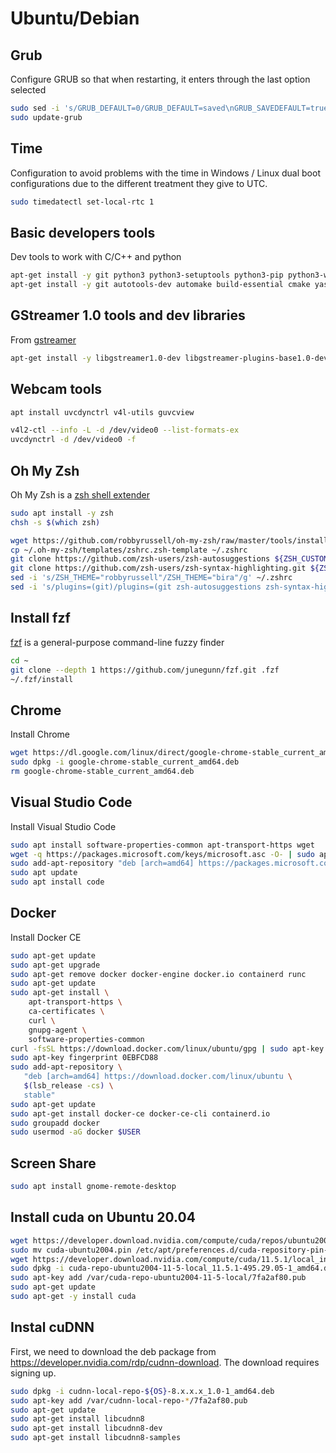 # Ubuntu/Debian

## Grub

Configure GRUB so that when restarting, it enters through the last option selected

``` bash
sudo sed -i 's/GRUB_DEFAULT=0/GRUB_DEFAULT=saved\nGRUB_SAVEDEFAULT=true/g' /etc/default/grub
sudo update-grub
```

## Time

Configuration to avoid problems with the time in Windows / Linux dual boot configurations due to the different treatment they give to UTC.

``` bash
sudo timedatectl set-local-rtc 1
```

## Basic developers tools

Dev tools to work with C/C++ and python

``` bash
apt-get install -y git python3 python3-setuptools python3-pip python3-wheel
apt-get install -y git autotools-dev automake build-essential cmake yasm tmate tig
```

## GStreamer 1.0 tools and dev libraries

From [gstreamer](https://gstreamer.freedesktop.org/documentation/installing/on-linux.html?gi-language=c)

``` bash
apt-get install -y libgstreamer1.0-dev libgstreamer-plugins-base1.0-dev libgstreamer-plugins-bad1.0-dev gstreamer1.0-plugins-base gstreamer1.0-plugins-good gstreamer1.0-plugins-bad gstreamer1.0-plugins-ugly gstreamer1.0-libav gstreamer1.0-doc gstreamer1.0-tools gstreamer1.0-x gstreamer1.0-alsa gstreamer1.0-gl gstreamer1.0-gtk3 gstreamer1.0-qt5 gstreamer1.0-pulseaudio
```

## Webcam tools

``` bash
apt install uvcdynctrl v4l-utils guvcview

v4l2-ctl --info -L -d /dev/video0 --list-formats-ex
uvcdynctrl -d /dev/video0 -f
```

## Oh My Zsh

Oh My Zsh is a [zsh shell extender](https://ohmyz.sh/)

``` bash
sudo apt install -y zsh
chsh -s $(which zsh)

wget https://github.com/robbyrussell/oh-my-zsh/raw/master/tools/install.sh -O - | zsh
cp ~/.oh-my-zsh/templates/zshrc.zsh-template ~/.zshrc
git clone https://github.com/zsh-users/zsh-autosuggestions ${ZSH_CUSTOM:-~/.oh-my-zsh/custom}/plugins/zsh-autosuggestions
git clone https://github.com/zsh-users/zsh-syntax-highlighting.git ${ZSH_CUSTOM:-~/.oh-my-zsh/custom}/plugins/zsh-syntax-highlighting
sed -i 's/ZSH_THEME="robbyrussell"/ZSH_THEME="bira"/g' ~/.zshrc
sed -i 's/plugins=(git)/plugins=(git zsh-autosuggestions zsh-syntax-highlighting)\nZSH_AUTOSUGGEST_HIGHLIGHT_STYLE="fg=6"/g' ~/.zshrc
```

## Install fzf

[fzf](https://github.com/junegunn/fzf) is a general-purpose command-line fuzzy finder

``` bash
cd ~
git clone --depth 1 https://github.com/junegunn/fzf.git .fzf
~/.fzf/install
```

## Chrome

Install Chrome

``` bash
wget https://dl.google.com/linux/direct/google-chrome-stable_current_amd64.deb
sudo dpkg -i google-chrome-stable_current_amd64.deb
rm google-chrome-stable_current_amd64.deb
```

## Visual Studio Code

Install Visual Studio Code

``` bash
sudo apt install software-properties-common apt-transport-https wget
wget -q https://packages.microsoft.com/keys/microsoft.asc -O- | sudo apt-key add -
sudo add-apt-repository "deb [arch=amd64] https://packages.microsoft.com/repos/vscode stable main"
sudo apt update
sudo apt install code
```

## Docker

Install Docker CE

``` bash
sudo apt-get update
sudo apt-get upgrade
sudo apt-get remove docker docker-engine docker.io containerd runc
sudo apt-get update
sudo apt-get install \
    apt-transport-https \
    ca-certificates \
    curl \
    gnupg-agent \
    software-properties-common
curl -fsSL https://download.docker.com/linux/ubuntu/gpg | sudo apt-key add -
sudo apt-key fingerprint 0EBFCD88
sudo add-apt-repository \
   "deb [arch=amd64] https://download.docker.com/linux/ubuntu \
   $(lsb_release -cs) \
   stable"
sudo apt-get update
sudo apt-get install docker-ce docker-ce-cli containerd.io
sudo groupadd docker
sudo usermod -aG docker $USER
```

## Screen Share

``` bash
sudo apt install gnome-remote-desktop
```

## Install cuda on Ubuntu 20.04

``` bash
wget https://developer.download.nvidia.com/compute/cuda/repos/ubuntu2004/x86_64/cuda-ubuntu2004.pin
sudo mv cuda-ubuntu2004.pin /etc/apt/preferences.d/cuda-repository-pin-600
wget https://developer.download.nvidia.com/compute/cuda/11.5.1/local_installers/cuda-repo-ubuntu2004-11-5-local_11.5.1-495.29.05-1_amd64.deb
sudo dpkg -i cuda-repo-ubuntu2004-11-5-local_11.5.1-495.29.05-1_amd64.deb
sudo apt-key add /var/cuda-repo-ubuntu2004-11-5-local/7fa2af80.pub
sudo apt-get update
sudo apt-get -y install cuda
```

## Instal cuDNN

First, we need to download the deb package from <https://developer.nvidia.com/rdp/cudnn-download>. The download requires signing up.

``` bash
sudo dpkg -i cudnn-local-repo-${OS}-8.x.x.x_1.0-1_amd64.deb
sudo apt-key add /var/cudnn-local-repo-*/7fa2af80.pub
sudo apt-get update
sudo apt-get install libcudnn8
sudo apt-get install libcudnn8-dev
sudo apt-get install libcudnn8-samples
```
